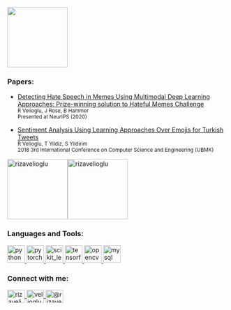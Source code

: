 <!--
Here are some ideas to get you started:
- 🔭 I’m currently working on ...
- 🌱 I’m currently learning ...
- 👯 I’m looking to collaborate on ...
- 🤔 I’m looking for help with ...
- 💬 Ask me about ...
- 📫 How to reach me: ...
- 😄 Pronouns: ...
- ⚡ Fun fact: ...
-->

<!-- GIF source: https://giphy.com/gifs/space-nebula-nebulae-MXQnyEQwBJ6eTj90L5 -->
<!-- Edited on: https://ezgif.com/ -->

<a href="https://linkedin.com/in/veliogluriza">
  <img height="138px" align="center" src="./gif_header.gif"/>
</a>
<!-- <img align="center" src="./gif_header.gif"/> -->

### Papers:
- [Detecting Hate Speech in Memes Using Multimodal Deep Learning Approaches: Prize-winning solution to Hateful Memes Challenge](https://arxiv.org/abs/2012.12975)\
  <sub>R Velioglu, J Rose, B Hammer </sub>\
  <sub> Presented at NeurIPS (2020) </sub>

- [Sentiment Analysis Using Learning Approaches Over Emojis for Turkish Tweets](https://ieeexplore.ieee.org/abstract/document/8566260)\
  <sub>R Velioglu, T Yildiz, S Yildirim </sub>\
  <sub> 2018 3rd International Conference on Computer Science and Engineering (UBMK) </sub>

<img height="138px" align="center" src="https://github-readme-stats.vercel.app/api?username=rizavelioglu&hide_border=true&show_icons=true&line_height=21&text_color=FBCEB1&icon_color=FF00FF&title_color=E5E4E2&bg_color=1500,00008B,301934,023020&theme=graywhite" alt="rizavelioglu"/><img height="138px" align="center" src="https://github-readme-stats.vercel.app/api/top-langs?username=rizavelioglu&show_icons=true&locale=en&layout=compact&text_color=FBCEB1&icon_color=FF00FF&title_color=E5E4E2&bg_color=1500,023020,301934,00008B&theme=graywhite" alt="rizavelioglu"/>

<h3 align="left">Languages and Tools:</h3>
  <p align="left">
    <a href="https://www.python.org" target="_blank">
      <img src="https://devicons.github.io/devicon/devicon.git/icons/python/python-original.svg" alt="python" width="40" height="40"/>
    </a>
    <a href="https://pytorch.org/" target="_blank">
      <img src="https://www.vectorlogo.zone/logos/pytorch/pytorch-icon.svg" alt="pytorch" width="40" height="40"/>
    </a>
    <a href="https://scikit-learn.org/" target="_blank">
      <img src="https://upload.wikimedia.org/wikipedia/commons/0/05/Scikit_learn_logo_small.svg" alt="scikit_learn" width="40" height="40"/>
    </a>
    <a href="https://www.tensorflow.org" target="_blank">
      <img src="https://www.vectorlogo.zone/logos/tensorflow/tensorflow-icon.svg" alt="tensorflow" width="40" height="40"/>
    </a>
    <a href="https://opencv.org/" target="_blank">
      <img src="https://www.vectorlogo.zone/logos/opencv/opencv-icon.svg" alt="opencv" width="40" height="40"/>
    </a>
    <a href="https://www.mysql.com/" target="_blank">
      <img src="https://devicons.github.io/devicon/devicon.git/icons/mysql/mysql-original-wordmark.svg" alt="mysql" width="40" height="40"/>
    </a>  
  </p>

<h3 align="left">Connect with me:</h3>
  <p align="left">
    <a href="https://twitter.com/rizavelioglu" target="blank">
      <img align="center" src="https://cdn.jsdelivr.net/npm/simple-icons@3.0.1/icons/twitter.svg" alt="rizavelioglu" height="30" width="40" />
    </a>
    <a href="https://linkedin.com/in/veliogluriza" target="blank">
      <img align="center" src="https://cdn.jsdelivr.net/npm/simple-icons@3.0.1/icons/linkedin.svg" alt="veliogluriza" height="30" width="40" />
    </a>
    <a href="https://medium.com/@rizavelioglu" target="blank">
      <img align="center" src="https://cdn.jsdelivr.net/npm/simple-icons@3.0.1/icons/medium.svg" alt="@rizavelioglu" height="30" width="40" />
    </a>
  </p>
